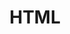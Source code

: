 ---
title: "HTML"
layout: category
permalink: /categories/html/
author_profile: true
taxonomy: HTML
sidebar:
  nav: "categories"
---